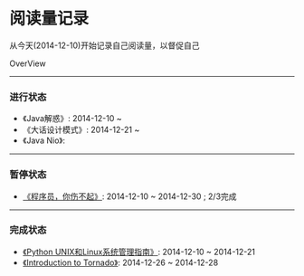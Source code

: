 阅读量记录
===

从今天(2014-12-10)开始记录自己阅读量，以督促自己

OverView

***

### 进行状态

- 《Java解惑》: 2014-12-10 ~ 
- 《大话设计模式》: 2014-12-21 ~
- 《Java Nio》:

***

### 暂停状态

- [《程序员，你伤不起》](http://book.douban.com/subject/24851357/): 2014-12-10 ~ 2014-12-30 ; 2/3完成

***

### 完成状态

- [《Python UNIX和Linux系统管理指南》](http://book.douban.com/subject/4031965/): 2014-12-10 ~ 2014-12-21
- [《Introduction to Tornado》](http://book.douban.com/subject/7906788/): 2014-12-26 ~ 2014-12-28
